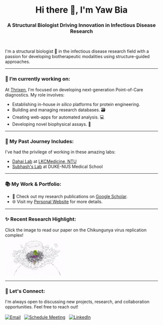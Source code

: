 <h1 align="center">Hi there 👋, I'm Yaw Bia</h1>
<h3 align="center">A Structural Biologist Driving Innovation in Infectious Disease Research</h3>

<br />

<p align="left">
I'm a structural biologist 🧬 in the infectious disease research field with a passion for developing biotherapeutic modalities using structure-guided approaches.
</p>

---

### 🔭 I’m currently working on:

<p align="left">
At <a href="https://www.thrixen.com" target="_blank">Thrixen</a>, I'm focused on developing next-generation Point-of-Care diagnostics. My role involves:
<ul>
    <li>Establishing in-house <em>in silico</em> platforms for protein engineering.</li>
    <li>Building and managing research databases. 🗃️</li>
    <li>Creating web-apps for automated analysis. 💻</li>
    <li>Developing novel biophysical assays. 🔬</li>
</ul>
</p>

---

### 🌱 My Past Journey Includes:

<p align="left">
I've had the privilege of working in these amazing labs:
<ul>
    <li><a href="https://blogs.ntu.edu.sg/dhlab/">Dahai Lab</a> at <a href="https://www.ntu.edu.sg/medicine">LKCMedicine, NTU</a></li>
    <li><a href="https://www.duke-nus.edu.sg/directory/detail/vasudevan-subhash">Subhash's Lab</a> at DUKE-NUS Medical School</li>
</ul>
</p>

---

### 📚 My Work & Portfolio:

<ul>
    <li>📄 Check out my research publications on <a href="https://scholar.google.com/citations?user=vRS_sU4AAAAJ&hl=en&authuser=1">Google Scholar</a>.</li>
    <li>🌐 Visit my <a href="https://yawbia.github.io">Personal Website</a> for more details.</li>
</ul>

---

### ✨ Recent Research Highlight:

<p align="left">
Click the image to read our paper on the Chikungunya virus replication complex!
<br />
<a href="https://doi.org/10.1126/sciadv.add2536" target="_blank" rel="noopener noreferrer">
    <img src="./chikv-rc.gif" alt="Structural model of Chikungunya Virus Replication Complex" width="200">
</a>
</p>

---

### 🤝 Let's Connect:

<p align="left">
I'm always open to discussing new projects, research, and collaboration opportunities. Feel free to reach out!
<br /><br />
<a href="mailto:tanyawbia6@gmail.com"><img src="https://img.shields.io/badge/Email-tanyawbia6@gmail.com-blue?style=for-the-badge&logo=gmail" alt="Email"></a>
&nbsp;
<a href="https://calendar.app.google/4BoeR8svw7PZiYQa6"><img src="https://img.shields.io/badge/Schedule-Meeting-lightgrey?style=for-the-badge&logo=googlecalendar" alt="Schedule Meeting"></a>
&nbsp;
<a href="https://www.linkedin.com/in/yawbia/"><img src="https://img.shields.io/badge/LinkedIn-Yaw%20Bia-blue?style=for-the-badge&logo=linkedin" alt="LinkedIn"></a>
</p>
